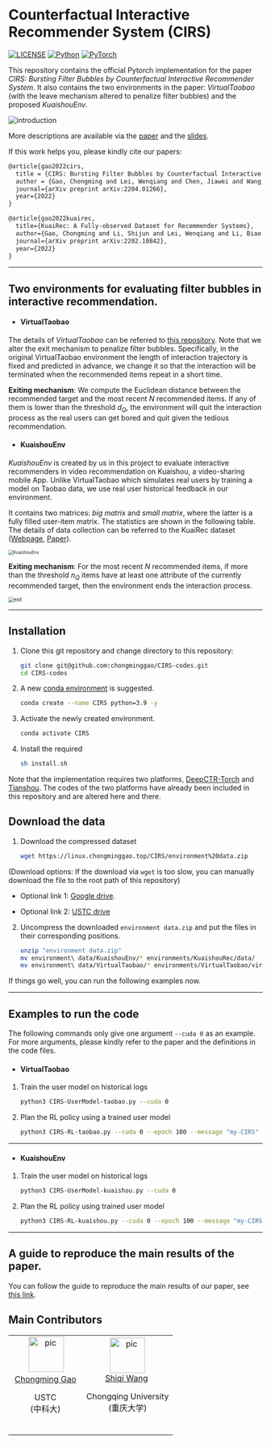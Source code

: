 # Counterfactual Interactive Recommender System (CIRS)

[![LICENSE](https://img.shields.io/badge/license-MIT-green)](https://github.com/chongminggao/CIRS-codes/blob/main/LICENSE)
[![Python](https://img.shields.io/badge/python-3.9-blue.svg)](https://www.python.org/)
[![PyTorch](https://img.shields.io/badge/pytorch-1.9.0+cu111-%237732a8)](https://pytorch.org/)

This repository contains the official Pytorch implementation for the paper *CIRS: Bursting Filter Bubbles by Counterfactual Interactive Recommender System*. It also contains the two environments in the paper: *VirtualTaobao* (with the leave mechanism altered to penalize filter bubbles) and the proposed *KuaishouEnv*.

<img src="figs/intro2.png" alt="introduction" style="zoom:100%;" />

More descriptions are available via the [paper](https://arxiv.org/pdf/2204.01266.pdf) and the [slides](https://cdn.chongminggao.top/files/pdf/CIRS-slides.pdf).

If this work helps you, please kindly cite our papers:

```latex
@article{gao2022cirs,
  title = {CIRS: Bursting Filter Bubbles by Counterfactual Interactive Recommender System},
  author = {Gao, Chongming and Lei, Wenqiang and Chen, Jiawei and Wang, Shiqi and He, Xiangnan and Li, Shijun and Li, Biao and Zhang, Yuan and Jiang, Peng},
  journal={arXiv preprint arXiv:2204.01266},
  year={2022}
}

@article{gao2022kuairec,
  title={KuaiRec: A Fully-observed Dataset for Recommender Systems},
  author={Gao, Chongming and Li, Shijun and Lei, Wenqiang and Li, Biao and Jiang, Peng and Chen, Jiawei and He, Xiangnan and Mao, Jiaxin and Chua, Tat-Seng},
  journal={arXiv preprint arXiv:2202.10842},
  year={2022}
}
```

---
## Two environments for evaluating filter bubbles in interactive recommendation.

- #### VirtualTaobao

The details of *VirtualTaobao* can be referred to [this repository](https://github.com/eyounx/VirtualTaobao). Note that we alter the exit mechanism to penalize filter bubbles. Specifically, in the original VirtualTaobao environment the length of interaction trajectory is fixed and predicted in advance, we change it so that the interaction will be terminated when the recommended items repeat in a short time. 

**Exiting mechanism**: We compute the Euclidean distance between the recommended target and the most recent $N$ recommended items. If any of them is lower than the threshold $d_Q$, the environment will quit the interaction process as the real users can get bored and quit given the tedious recommendation. 



- #### KuaishouEnv

*KuaishouEnv* is created by us in this project to evaluate interactive recommenders in video recommendation on Kuaishou, a video-sharing mobile App. Unlike VirtualTaobao which simulates real users by training a model on Taobao data, we use real user historical feedback in our environment. 

It contains two matrices: *big matrix* and *small matrix*, where the latter is a fully filled user-item matrix. The statistics are shown in the following table. The details of data collection can be referred to the KuaiRec dataset ([Webpage](https://chongminggao.github.io/KuaiRec/), [Paper](https://arxiv.org/pdf/2202.10842.pdf)). 

<img src="figs/KuaiRec.png" alt="KuaishouEnv" style="zoom: 60%;" />


**Exiting mechanism**: For the most recent $N$ recommended items, if more than the threshold $n_Q$ items have at least one attribute of the currently recommended target, then the environment ends the interaction process.

<img src="figs/exit.png" alt="exit" style="zoom:67%;" />

---
## Installation

1. Clone this git repository and change directory to this repository:

	```bash
	git clone git@github.com:chongminggao/CIRS-codes.git
	cd CIRS-codes
	```


2. A new [conda environment](https://docs.conda.io/projects/conda/en/latest/user-guide/concepts/environments.html) is suggested. 

    ```bash
    conda create --name CIRS python=3.9 -y
    ```

3. Activate the newly created environment.

    ```bash
    conda activate CIRS
    ```


4. Install the required 

    ```bash
    sh install.sh
    ```

Note that the implementation requires two platforms, [DeepCTR-Torch](https://github.com/shenweichen/DeepCTR-Torch) and [Tianshou](https://github.com/thu-ml/tianshou). The codes of the two platforms have already been included in this repository and are altered here and there. 

## Download the data

1. Download the compressed dataset

    ```bash 
    wget https://linux.chongminggao.top/CIRS/environment%20data.zip
    ```

(Download options: If the download via `wget` is too slow, you can manually download the file to the root path of this repository)

- Optional link 1: [Google drive](https://drive.google.com/file/d/1v9y-nxhrtOg_Kd3sm6hJ4curNFpgRbPx/view). 

- Optional link 2: [USTC drive](https://rec.ustc.edu.cn/share/0fcb0130-5bce-11ec-be8a-9b5319b7bbe2)

2. Uncompress the downloaded `environment data.zip` and put the files in their corresponding positions.

   ```bash
   unzip "environment data.zip"
   mv environment\ data/KuaishouEnv/* environments/KuaishouRec/data/
   mv environment\ data/VirtualTaobao/* environments/VirtualTaobao/virtualTB/SupervisedLearning/
   ```
   

If things go well, you can run the following examples now.

---
## Examples to run the code

The following commands only give one argument `--cuda 0` as an example. For more arguments, please kindly refer to the paper and the definitions in the code files. 

- #### VirtualTaobao

1. Train the user model on historical logs

    ```bash
    python3 CIRS-UserModel-taobao.py --cuda 0
    ```

2. Plan the RL policy using a trained user model

    ```bash
    python3 CIRS-RL-taobao.py --cuda 0 --epoch 100 --message "my-CIRS"
    ```

---

- #### KuaishouEnv

1. Train the user model on historical logs

    ```bash
    python3 CIRS-UserModel-kuaishou.py --cuda 0
    ```

2. Plan the RL policy using trained user model

    ```bash
    python3 CIRS-RL-kuaishou.py --cuda 0 --epoch 100 --message "my-CIRS"
    ```

---
## A guide to reproduce the main results of the paper.

You can follow the guide to reproduce the main results of our paper, see [this link](./reproduce_results_of_our_paper).



## Main Contributors

<table border="0">
  <tbody>
    <tr align="center" >
      <td>
        ​ <a href="https://github.com/chongminggao"><img width="70" height="70" src="https://github.com/chongminggao.png?s=40" alt="pic"></a><br>
        ​ <a href="https://github.com/chongminggao">Chongming Gao</a> ​
        <p>
        USTC <br> (中科大)  </p>​
      </td>
      <td>
         <a href="https://github.com/Strawberry47"><img width="70" height="70" src="https://github.com/Strawberry47.png?s=40" alt="pic"></a><br>
         <a href="https://github.com/Strawberry47">Shiqi Wang</a> ​
        <p>Chongqing University <br> (重庆大学)  </p>​
      </td>
    </tr>
  </tbody>
</table>
